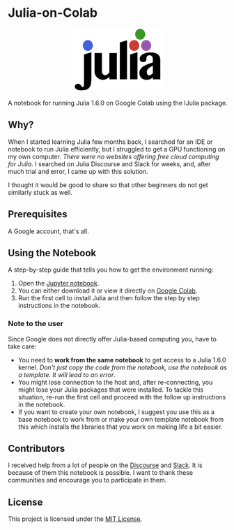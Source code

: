 # Julia-on-Colab

<a name="logo"/>
<div align="center">
<a href="https://julialang.org/" target="_blank">
<img src="misc/logo.svg" alt="Julia Logo" width="210" height="142"></img>
</a>
</div>
<br/>A notebook for running Julia 1.6.0 on Google Colab using the IJulia package.

## Why?

When I started learning Julia few months back, I searched for an IDE or notebook to run Julia efficiently, but I struggled to get a GPU functioning on my own computer. *There were no websites offering free cloud computing for Julia*. I searched on Julia Discourse and Slack for weeks, and, after much trial and error, I came up with this solution.

I thought it would be good to share so that other beginners do not get similarly stuck as well.

## Prerequisites

A Google account, that's all.

## Using the Notebook

A step-by-step guide that tells you how to get the environment running:
1. Open the [Jupyter notebook](https://github.com/cemyr/Julia-on-Colab/blob/master/julia_on_colab_upgraded1_6.ipynb).
2. You can either download it or view it directly on [Google Colab](https://github.com/cemyr/Julia-on-Colab/blob/master/julia_on_colab_upgraded1_6.ipynb).
3. Run the first cell to install Julia and then follow the step by step instructions in the notebook.

### Note to the user

Since Google does not directly offer Julia-based computing you, have to take care:

- You need to **work from the same notebook** to get access to a Julia 1.6.0 kernel. *Don't just copy the code from the notebook, use the notebook as a template. It will lead to an error*.
- You might lose connection to the host and, after re-connecting, you might lose your Julia packages that were installed. To tackle this situation, re-run the first cell and proceed with the follow up instructions in the notebook.
- If you want to create your own notebook, I suggest you use this as a base notebook to work from or make your own template notebook from this which installs the libraries that you work on making life a bit easier.

## Contributors
I received help from a lot of people on the [Discourse](https://discourse.julialang.org/) and [Slack](https://slackinvite.julialang.org/). It is because of them this notebook is possible. I want to thank these communities and encourage you to participate in them.


## License

This project is licensed under the [MIT License](LICENSE.md).
